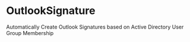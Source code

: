 # OutlookSignature
Automatically Create Outlook Signatures based on Active Directory User Group Membership
